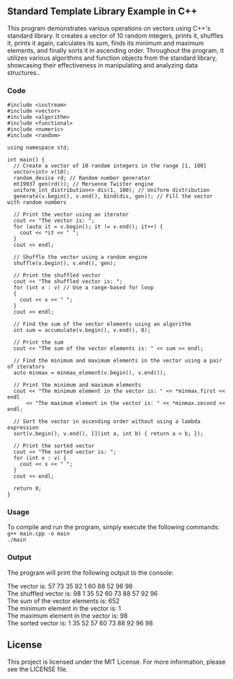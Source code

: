 ## Standard Template Library Example in C++

This program demonstrates various operations on vectors using C++'s standard library. It creates a vector of 10 random integers, prints it, shuffles it, prints it again, calculates its sum, finds its minimum and maximum elements, and finally sorts it in ascending order. Throughout the program, it utilizes various algorithms and function objects from the standard library, showcasing their effectiveness in manipulating and analyzing data structures..

### Code 

```
#include <iostream>
#include <vector>
#include <algorithm>
#include <functional>
#include <numeric>
#include <random>

using namespace std;

int main() {
  // Create a vector of 10 random integers in the range [1, 100]
  vector<int> v(10);
  random_device rd; // Random number generator
  mt19937 gen(rd()); // Mersenne Twister engine
  uniform_int_distribution<> dis(1, 100); // Uniform distribution
  generate(v.begin(), v.end(), bind(dis, gen)); // Fill the vector with random numbers

  // Print the vector using an iterator
  cout << "The vector is: ";
  for (auto it = v.begin(); it != v.end(); it++) {
    cout << *it << " ";
  }
  cout << endl;

  // Shuffle the vector using a random engine
  shuffle(v.begin(), v.end(), gen);

  // Print the shuffled vector
  cout << "The shuffled vector is: ";
  for (int x : v) // Use a range-based for loop
  {
    cout << x << " ";
  }
  cout << endl;

  // Find the sum of the vector elements using an algorithm
  int sum = accumulate(v.begin(), v.end(), 0);

  // Print the sum
  cout << "The sum of the vector elements is: " << sum << endl;

  // Find the minimum and maximum elements in the vector using a pair of iterators
  auto minmax = minmax_element(v.begin(), v.end());

  // Print the minimum and maximum elements
  cout << "The minimum element in the vector is: " << *minmax.first << endl
      << "The maximum element in the vector is: " << *minmax.second << endl;

  // Sort the vector in ascending order without using a lambda expression
  sort(v.begin(), v.end(), [](int a, int b) { return a < b; });

  // Print the sorted vector
  cout << "The sorted vector is: ";
  for (int x : v) {
    cout << x << " ";
  }
  cout << endl;

  return 0;
}
```
### Usage

To compile and run the program, simply execute the following commands: </br>
 `g++ main.cpp -o main ` </br>
`./main`

### Output

The program will print the following output to the console:

The vector is: 57 73 35 92 1 60 88 52 96 98  </br>
The shuffled vector is: 98 1 35 52 60 73 88 57 92 96 </br>
The sum of the vector elements is: 652  </br>
The minimum element in the vector is: 1  </br>
The maximum element in the vector is: 98  </br>
The sorted vector is: 1 35 52 57 60 73 88 92 96 98

## License
This project is licensed under the MIT License. For more information, please see the LICENSE file.


